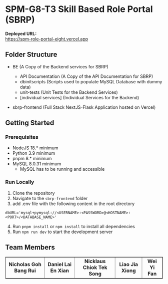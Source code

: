 # SPM-G8-T3 Skill Based Role Portal (SBRP)

**Deployed URL:**<br>
https://spm-role-portal-eight.vercel.app

## Folder Structure
- BE (A Copy of the Backend services for SBRP)
  - API Documentation (A Copy of the API Documentation for SBRP)
  - dbinitscripts (Scripts used to populate MySQL Database with dummy data)
  - unit-tests (Unit Tests for the Backend Services)
  - [individual services] (Individual Services for the Backend)

- sbrp-frontend (Full Stack NextJS-Flask Application hosted on Vercel)

## Getting Started

### Prerequisites
- NodeJS 18.* minimum
- Python 3.9 minimum
- pnpm 8.* minimum
- MySQL 8.0.31 minimum
  - MySQL has to be running and accessible 

### Run Locally
1. Clone the repository
2. Navigate to the `sbrp-frontend` folder
3. add .env file with the following content in the root directory
```
dbURL='mysql+pymysql://<USERNAME>:<PASSWORD>@<HOSTNAME>:<PORT>/<DATABASE_NAME>'
```
4. Run `pnpm install` or `npm install` to install all dependencies
5. Run `npm run dev` to start the development server


## Team Members
<table border>
  <tr>
    <td align="center"><b>Nicholas Goh Bang Rui</b></td>
    <td align="center"><b>Daniel Lai En Xian</b></td>
    <td align="center"><b>Nicklaus Chiok Tek Song</b></td>
    <td align="center"><b>Liao Jia Xiong</b></td>
    <td align="center"><b>Wei Yi Fan</b></td>
</table>

